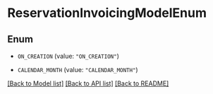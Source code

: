 # ReservationInvoicingModelEnum

## Enum


* `ON_CREATION` (value: `"ON_CREATION"`)

* `CALENDAR_MONTH` (value: `"CALENDAR_MONTH"`)


[[Back to Model list]](../README.md#documentation-for-models) [[Back to API list]](../README.md#documentation-for-api-endpoints) [[Back to README]](../README.md)


